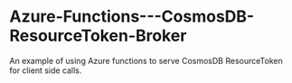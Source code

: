 # Azure-Functions---CosmosDB-ResourceToken-Broker
An example of using Azure functions to serve CosmosDB ResourceToken for client side calls.
